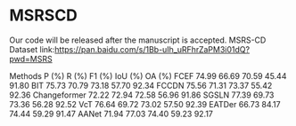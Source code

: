 # MSRSCD



Our code will be released after the manuscript is accepted.
MSRS-CD Dataset link:https://pan.baidu.com/s/1Bb-uIh_uRFhrZaPM3i01dQ?pwd=MSRS 








Methods	P (%)	R (%)	F1 (%)	IoU (%)	OA (%)
FCEF	74.99	66.69	70.59	45.44	91.80
BIT	75.73	70.79	73.18	57.70	92.34
FCCDN	75.56	71.31	73.37	55.42	92.36
Changeformer	72.22	72.94	72.58	56.96	91.86
SGSLN	77.39	69.73	73.36	56.28	92.52
VcT	76.64	69.72	73.02	57.50	92.39
EATDer	66.73	84.17	74.44	59.29	91.47
AANet	71.94	77.03	74.40	59.23	92.17

